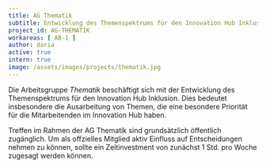```yaml
---
title: AG Thematik
subtitle: Entwicklung des Themenspektrums für den Innovation Hub Inklusion
project_id: AG-THEMATIK
workareas: [ AB-1 ]
author: daria
active: true
intern: true
image: /assets/images/projects/thematik.jpg
---
```

Die Arbeitsgruppe *Thematik* beschäftigt sich mit der Entwicklung des Themenspektrums für den Innovation Hub Inklusion. Dies bedeutet insbesondere die Ausarbeitung von Themen, die eine besondere Priorität für die Mitarbeitenden im Innovation Hub haben. 

Treffen im Rahmen der AG Thematik sind grundsätzlich öffentlich zugänglich. Um als offzielles Mitglied aktiv Einfluss auf Entscheidungen nehmen zu können, sollte ein Zeitinvestment von zunächst 1 Std. pro Woche zugesagt werden können.